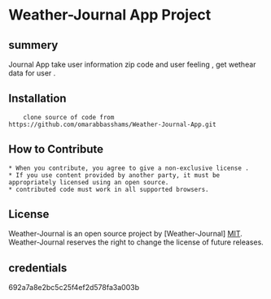# Weather-Journal App Project

## summery 

Journal App take user information zip code and user feeling , get wethear data for user .

## Installation

        clone source of code from https://github.com/omarabbasshams/Weather-Journal-App.git
        
## How to Contribute

    * When you contribute, you agree to give a non-exclusive license .
    * If you use content provided by another party, it must be appropriately licensed using an open source.
    * contributed code must work in all supported browsers.

## License
Weather-Journal is an open source project by [Weather-Journal] [MIT](https://opensource.org/licenses/MIT).
Weather-Journal reserves the right to change the license of future releases.

## credentials
692a7a8e2bc5c25f4ef2d578fa3a003b
